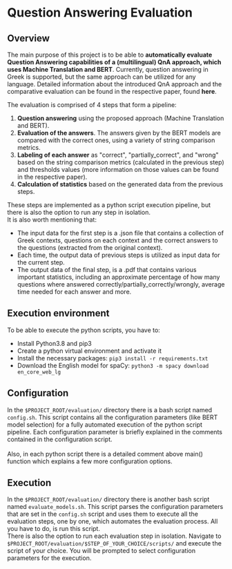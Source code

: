 # Question Answering Evaluation

## Overview
The main purpose of this project is to be able to **automatically evaluate Question Answering capabilities of a (multilingual) QnA approach, which uses Machine Translation and BERT**. Currently, question answering in Greek is supported, but the same approach can be utilized for any language. Detailed information about the introduced QnA approach and the comparative evaluation can be found in the respective paper, found **here**.

The evaluation is comprised of 4 steps that form a pipeline:
1. **Question answering** using the proposed approach (Machine Translation and BERT). 
2. **Evaluation of the answers**. The answers given by the BERT models are compared with the correct ones, using a variety of string comparison metrics. 
3. **Labeling of each answer** as "correct", "partially_correct", and "wrong" based on the string comparison metrics (calculated in the previous step) and thresholds values (more information on those values can be found in the respective paper).
4. **Calculation of statistics** based on the generated data from the previous steps.

These steps are implemented as a python script execution pipeline, but there is also the option to run any step in isolation.<br />
It is also worth mentioning that:
* The input data for the first step is a .json file that contains a collection of Greek contexts, questions on each context and the correct answers to the questions (extracted from the original context). 
* Each time, the output data of previous steps is utilized as input data for the current step. 
* The output data of the final step, is a .pdf that contains various important statistics, including an approximate percentage of how many questions where answered correctly/partially_correctly/wrongly, average time needed for each answer and more.


## Execution environment
To be able to execute the python scripts, you have to:
* Install Python3.8 and pip3
* Create a python virtual environment and activate it
* Install the necessary packages: `pip3 install -r requirements.txt`
* Download the English model for spaCy: `python3 -m spacy download en_core_web_lg`	

## Configuration

In the `$PROJECT_ROOT/evaluation/` directory there is a bash script named `config.sh`. This script contains all the configuration parameters (like BERT model selection) for a fully automated execution of the python script pipeline. Each configuration parameter is briefly explained in the comments contained in the configuration script.
<br />
<br />
Also, in each python script there is a detailed comment above main() function which explains a few more configuration options.

## Execution
In the `$PROJECT_ROOT/evaluation/` directory there is another bash script named `evaluate_models.sh`. This script parses the configuration parameters that are set in the `config.sh` script and uses them to execute all the evaluation steps, one by one, which automates the evaluation process. All you have to do, is run this script.
<br />
There is also the option to run each evaluation step in isolation. Navigate to `$PROJECT_ROOT/evaluation/$STEP_OF_YOUR_CHOICE/scripts/` and execute the script of your choice. You will be prompted to select configuration parameters for the execution.
